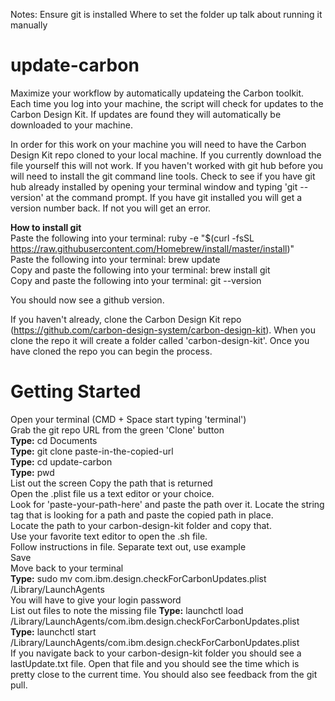 Notes: 
Ensure git is installed
Where to set the folder up
talk about running it manually
# update-carbon
Maximize your workflow by automatically updateing the Carbon toolkit. Each time you log into your machine, the script will check for updates to the Carbon Design Kit. If updates are found they will automatically be downloaded to your machine. 

In order for this work on your machine you will need to have the Carbon Design Kit repo cloned to your local machine. If you currently download the file yourself this will not work. If you haven't worked with git hub before you will need to install the git command line tools. Check to see if you have git hub already installed by opening your terminal window and typing 'git --version' at the command prompt. If you have git installed you will get a version number back. If not you will get an error.

**How to install git**<br/>
Paste the following into your terminal: ruby -e "$(curl -fsSL https://raw.githubusercontent.com/Homebrew/install/master/install)"<br/>
Paste the following into your terminal: brew update<br/>
Copy and paste the following into your terminal: brew install git<br/>
Copy and paste the following into your terminal: git --version<br/>

You should now see a github version.<br/>

If you haven't already, clone the Carbon Design Kit repo (https://github.com/carbon-design-system/carbon-design-kit). When you clone the repo it will create a folder called 'carbon-design-kit'. Once you have cloned the repo you can begin the process.<br/>

# Getting Started
Open your terminal (CMD + Space start typing 'terminal')<br/>
Grab the git repo URL from the green 'Clone' button<br/>
**Type:** cd Documents<br/>
**Type:** git clone paste-in-the-copied-url<br/>
**Type:** cd update-carbon<br/>
**Type:** pwd<br/>
List out the screen
Copy the path that is returned<br/>
Open the .plist file us a text editor or your choice.<br/>
Look for 'paste-your-path-here' and paste the path over it.
Locate the string tag that is looking for a path and paste the copied path in place.<br/>
Locate the path to your carbon-design-kit folder and copy that.<br/>
Use your favorite text editor to open the .sh file.<br/>
Follow instructions in file. Separate text out, use example<br/>
Save<br/>
Move back to your terminal<br/>
**Type:** sudo mv com.ibm.design.checkForCarbonUpdates.plist /Library/LaunchAgents<br/>
You will have to give your login password<br/>
List out files to note the missing file
**Type:** launchctl load /Library/LaunchAgents/com.ibm.design.checkForCarbonUpdates.plist<br/>
**Type:** launchctl start /Library/LaunchAgents/com.ibm.design.checkForCarbonUpdates.plist<br/>
If you navigate back to your carbon-design-kit folder you should see a lastUpdate.txt file. Open that file and you should see the time which is pretty close to the current time. You should also see feedback from the git pull.

 
